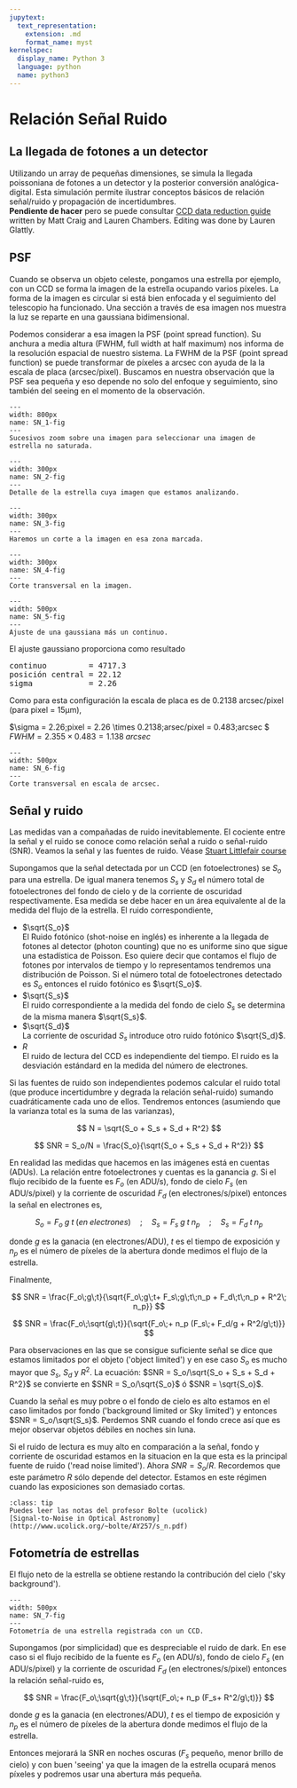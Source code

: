 ```yaml
---
jupytext:
  text_representation:
    extension: .md
    format_name: myst
kernelspec:
  display_name: Python 3
  language: python
  name: python3
---
```


#  Relación Señal Ruido

## La llegada de fotones a un detector
Utilizando un array de pequeñas dimensiones, se simula la llegada poissoniana de fotones a un detector y la posterior conversión analógica-digital. Esta simulación permite ilustrar conceptos básicos de relación señal/ruido y propagación de incertidumbres.  
**Pendiente de hacer** pero se puede consultar [CCD data reduction guide](https://mwcraig.github.io/ccd-as-book/01-00-Understanding-an-astronomical-CCD-image.html) written by Matt Craig and Lauren Chambers. Editing was done by Lauren Glattly.

## PSF 
Cuando se observa un objeto celeste, pongamos una estrella por ejemplo, con un CCD se forma la imagen de la estrella ocupando varios píxeles. La forma de la imagen es circular si está bien enfocada y el seguimiento del telescopio ha funcionado. Una sección a través de esa imagen nos muestra la luz se reparte en una gaussiana bidimensional. 

Podemos considerar a esa imagen la PSF (point spread function). Su anchura a media altura (FWHM, full width at half maximum) nos informa de la resolución espacial de nuestro sistema. La FWHM de la PSF (point spread function) se puede transformar de píxeles a arcsec con ayuda de la la escala de placa (arcsec/pixel). Buscamos en nuestra observación que la PSF sea pequeña y eso depende no solo del enfoque y seguimiento, sino también del seeing en el momento de la observación.

```{figure} /_static/lecture_specific/p1_intro/intro_06_SN_1.png
---
width: 800px
name: SN_1-fig
---
Sucesivos zoom sobre una imagen para seleccionar una imagen de estrella no saturada.
```
```{figure} /_static/lecture_specific/p1_intro/intro_06_SN_2.png
---
width: 300px
name: SN_2-fig
---
Detalle de la estrella cuya imagen que estamos analizando.
```

```{figure} /_static/lecture_specific/p1_intro/intro_06_SN_3.png
---
width: 300px
name: SN_3-fig
---
Haremos un corte a la imagen en esa zona marcada.
```

```{figure} /_static/lecture_specific/p1_intro/intro_06_SN_4.png
---
width: 300px
name: SN_4-fig
---
Corte transversal en la imagen.
```

```{figure} /_static/lecture_specific/p1_intro/intro_06_SN_5.png
---
width: 500px
name: SN_5-fig
---
Ajuste de una gaussiana más un continuo.
```
El ajuste gaussiano proporciona como resultado 
<pre>
continuo         = 4717.3
posición central = 22.12
sigma            = 2.26
</pre>
Como para esta configuración la escala de placa es de 0.2138 arcsec/pixel (para  pixel = 15µm),

$\sigma = 2.26\;pixel = 2.26 \times 0.2138\;arsec/pixel = 0.483\;arcsec $
$FWHM = 2.355 \times 0.483 = 1.138\;arcsec$

```{figure} /_static/lecture_specific/p1_intro/intro_06_SN_6.png
---
width: 500px
name: SN_6-fig
---
Corte transversal en escala de arcsec.
```

## Señal y ruido
Las medidas van a compañadas de ruido inevitablemente. El cociente entre la señal y el ruido se conoce como relación señal a ruido o señal-ruido (SNR). Veamos la señal y las fuentes de ruido. Véase [Stuart Littlefair course](http://slittlefair.staff.shef.ac.uk/teaching/phy241/lectures/L09/index.html)

Supongamos que la señal detectada por un CCD (en fotoelectrones) se $S_o$ para una estrella. De igual manera tenemos $S_s$ y $S_d$ el número total de fotoelectrones del fondo de cielo y de la corriente de oscuridad respectivamente. Esa medida se debe hacer en un área equivalente al de la medida del flujo de la estrella. El ruido correspondiente,

- $\sqrt{S_o}$  
El Ruido fotónico (shot-noise en inglés) es inherente a la llegada de fotones al detector (photon counting) que no es uniforme sino que sigue una estadística de Poisson. Eso quiere decir que contamos el flujo de fotones por intervalos de tiempo y lo representamos tendremos una distribución de Poisson. Si el número total de fotoelectrones detectado es $S_o$ entonces el ruido fotónico es $\sqrt{S_o}$.
- $\sqrt{S_s}$  
El ruido correspondiente a la medida del fondo de cielo $S_s$ se determina de la misma manera  $\sqrt{S_s}$.
- $\sqrt{S_d}$  
La corriente de oscuridad $S_s$ introduce otro ruido fotónico $\sqrt{S_d}$.
- $R$  
El ruido de lectura del CCD es independiente del tiempo. El ruido es la desviación estándard en la medida del número de electrones.   

Si las fuentes de ruido son independientes podemos calcular el ruido total (que produce incertidumbre y degrada la relación señal-ruido) sumando cuadráticamente cada uno de ellos.
Tendremos entonces (asumiendo que la varianza total es la suma de las varianzas),

$$ N = \sqrt{S_o + S_s + S_d + R^2} $$

$$ SNR = S_o/N = \frac{S_o}{\sqrt{S_o + S_s + S_d + R^2}} $$

En realidad las medidas que hacemos en las imágenes está en cuentas (ADUs). La relación entre fotoelectrones y cuentas es la ganancia $g$. Si el flujo recibido de la fuente es $F_o$ (en ADU/s), fondo de cielo $F_s$ (en ADU/s/pixel) y la corriente de oscuridad $F_d$ (en electrones/s/pixel) entonces la señal en electrones es, 

$$ S_o = F_o\;g\;t  \;(en\;electrones) \quad ; \quad S_s = F_s\;g\;t\;n_p \quad ; \quad S_s = F_d\;t\;n_p$$

donde $g$ es la ganacia (en electrones/ADU), $t$ es el tiempo de exposición y $n_p$ es el número de píxeles de la abertura donde medimos el flujo de la estrella.

Finalmente,

$$ SNR =  \frac{F_o\;g\;t}{\sqrt{F_o\;g\;t+ F_s\;g\;t\;n_p + F_d\;t\;n_p + R^2\; n_p}} $$

$$ SNR =  \frac{F_o\;\sqrt{g\;t}}{\sqrt{F_o\;+ n_p (F_s\;+ F_d/g + R^2/g\;t)}} $$

Para observaciones en las que se consigue suficiente señal se dice que estamos limitados por el objeto ('object limited') y en ese caso $S_o$ es mucho mayor que $S_s$, $S_d$ y $R^2$. La ecuación:  $SNR = S_o/\sqrt{S_o + S_s + S_d + R^2}$ se convierte en $SNR = S_o/\sqrt{S_o}$ ó $SNR = \sqrt{S_o}$.

Cuando la señal es muy pobre o el fondo de cielo es alto estamos en el caso limitados por fondo ('background limited or Sky limited') y entonces  $SNR = S_o/\sqrt{S_s}$. Perdemos SNR cuando el fondo crece así que es mejor observar objetos débiles en noches sin luna.

Si el ruido de lectura es muy alto en comparación a la señal, fondo y corriente de oscuridad  estamos en la situacion en la que esta es la principal fuente de ruido ('read noise limited').  Ahora $SNR = S_o/R$. Recordemos que este parámetro $R$ sólo depende del detector. Estamos en este régimen cuando las exposiciones son demasiado cortas.

```{admonition} Apuntes sobre SNR
:class: tip
Puedes leer las notas del profesor Bolte (ucolick)  
[Signal-to-Noise in Optical Astronomy](http://www.ucolick.org/~bolte/AY257/s_n.pdf)
```

## Fotometría de estrellas
El flujo neto de la estrella se obtiene restando la contribución del cielo ('sky background').

```{figure} /_static/lecture_specific/p1_intro/intro_06_SN_7.png
---
width: 500px
name: SN_7-fig
---
Fotometría de una estrella registrada con un CCD.
```

Supongamos (por simplicidad) que es despreciable el ruido de dark. En ese caso si el flujo recibido de la fuente es $F_o$ (en ADU/s), fondo de cielo $F_s$ (en ADU/s/pixel) y la corriente de oscuridad $F_d$ (en electrones/s/pixel) entonces la relación señal-ruido es,  

$$ SNR =  \frac{F_o\;\sqrt{g\;t}}{\sqrt{F_o\;+ n_p (F_s+ R^2/g\;t)}} $$

donde $g$ es la ganacia (en electrones/ADU), $t$ es el tiempo de exposición y $n_p$ es el número de píxeles de la abertura donde medimos el flujo de la estrella.

Entonces mejorará la SNR en noches oscuras ($F_s$ pequeño, menor brillo de cielo) y con buen 'seeing' ya que la imagen de la estrella ocupará menos píxeles y podremos usar una abertura más pequeña.

